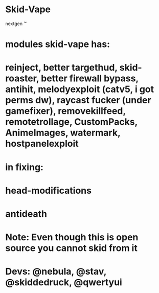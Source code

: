 # Skid-Vape
nextgen :tm:

# modules skid-vape has:
# reinject, better targethud, skid-roaster, better firewall bypass, antihit, melodyexploit (catv5, i got perms dw), raycast fucker (under gamefixer), removekillfeed, remotetrollage, CustomPacks, AnimeImages, watermark, hostpanelexploit

# in fixing:
# head-modifications
# antideath

# Note: Even though this is open source you **cannot** skid from it
# Devs: @nebula, @stav, @skiddedruck, @qwertyui
